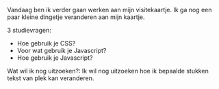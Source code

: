 Vandaag ben ik verder gaan werken aan mijn visitekaartje. Ik ga nog een paar kleine dingetje veranderen aan mijn kaartje.

3 studievragen:
- Hoe gebruik je CSS?
- Voor wat gebruik je Javascript?
- Hoe gebruik je Javascript?

Wat wil ik nog uitzoeken?:
Ik wil nog uitzoeken hoe ik bepaalde stukken tekst van plek kan veranderen.